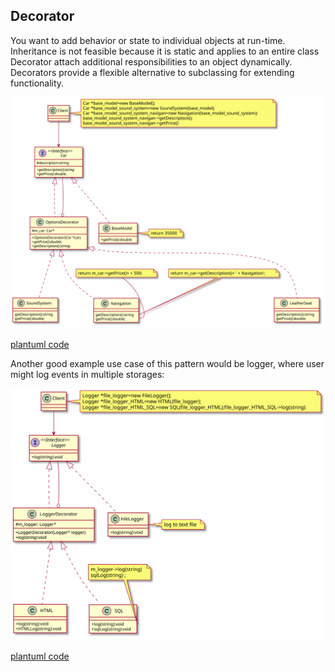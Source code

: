 
## Decorator
You want to add behavior or state to individual objects at run-time. Inheritance is not feasible because it is static and applies to an entire class
Decorator attach additional responsibilities to an object dynamically. Decorators provide a flexible alternative to subclassing for 
extending functionality.

![PlantUML model](diagrams/decorator.svg)

[plantuml code](diagrams/decorator.puml)


Another good example use case of this pattern would be logger, where user might log events in multiple storages: 

![PlantUML model](diagrams/logger_decorater.svg)

[plantuml code](diagrams/logger_decorater.puml)


